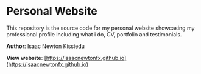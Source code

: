 # Personal Website

This repository is the source code for my personal website showcasing my professional profile including what i do, CV, portfolio and testimonials.

**Author**: Isaac Newton Kissiedu

**View website**: [https://isaacnewtonfx.github.io](https://isaacnewtonfx.github.io)